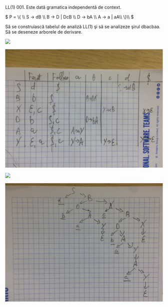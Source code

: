 LL(1) 001.  Este dată gramatica independentă de context.

$ P = \\{ \\\\
S → dB      \\\\
B → D | DcB	\\\\
D → bA  \\\\
A → a | aA\\\\
\\}\\\\
$

Să se construiască tabelul de analiză LL(1) şi să se analizeze şirul dbacbaa. Să se deseneze arborele de derivare.

![](1v2.png)

![](2.JPG)

![](3v2.png)

![](4.JPG)

